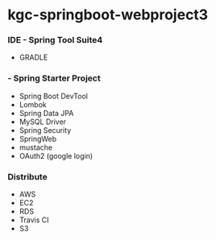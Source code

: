 # kgc-springboot-webproject3

### IDE - Spring Tool Suite4

- GRADLE

### - Spring Starter Project
- Spring Boot DevTool
- Lombok
- Spring Data JPA
- MySQL Driver
- Spring Security
- SpringWeb
- mustache
- OAuth2 (google login)

### Distribute
- AWS
- EC2
- RDS
- Travis CI
- S3

